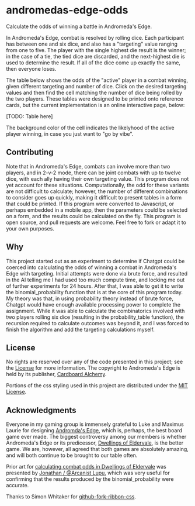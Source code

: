 # andromedas-edge-odds

Calculate the odds of winning a battle in Andromeda's Edge.

In Andromeda's Edge, combat is resolved by rolling dice. Each participant has between one and six dice, and also has a "targeting" value ranging from one to five. The player with the single highest die result is the winner; in the case of a tie, the tied dice are discarded, and the next-highest die is used to determine the result. If all of the dice come up exactly the same, then everyone loses.

The table below shows the odds of the "active" player in a combat winning, given different targeting and number of dice. Click on the desired targeting values and then find the cell matching the number of dice being rolled by the two players. These tables were designed to be printed onto reference cards, but the current implementation is an online interactive page, below:

[TODO: Table here]

The background color of the cell indicates the likelyhood of the active player winning, in case you just want to "go by vibe".

## Contributing

Note that in Andromeda's Edge, combats can involve more than two players, and in 2-v-2 mode, there can be joint combats with up to twelve dice, with each ally having their own targeting value. This program does not yet account for these situations. Computationally, the odd for these variants are not difficult to calculate; however, the number of different combinations to consider goes up quickly, making it difficult to present tables in a form that could be printed. If this program were converted to Javascript, or perhaps embedded in a mobile app, then the parameters could be selected on a form, and the results could be calculated on the fly. This program is open source, and pull requests are welcome. Feel free to fork or adapt it to your own purposes.

## Why

This project started out as an experiment to determine if Chatgpt could be coerced into calculating the odds of winning a combat in Andromeda's Edge with targeting. Initial attempts were done via brute force, and resulted in the AI telling me I had used too much compute time, and locking me out of further experiments for 24 hours. After that, I was able to get it to write the binomial_probability function that is at the core of this program today. My theory was that, in using probability theory instead of brute force, Chatgpt would have enough available processing power to complete the assignment. While it was able to calculate the combinatorics involved with two players rolling six dice (resulting in the probability_table function), the recursion required to calculate outcomes was beyond it, and I was forced to finish the algorithm and add the targeting calculations myself.

## License

No rights are reserved over any of the code presented in this project; see the [License](LICENSE) for more information. The copyright to Andromeda's Edge is held by its publisher, [Cardboard Alchemy](https://cardboardalchemy.com/).

Portions of the css styling used in this project are distributed under the [MIT License](GITHUB-FORK-RIBBON-CSS-LICENSE).

## Acknowledgments

Everyone in my gaming group is immensely grateful to Luke and Maximus Laurie for designing [Andromda's Edge](https://boardgamegeek.com/boardgame/358661/andromedas-edge), which is, perhaps, the best board game ever made. The biggest controversy among our members is whether Andromeda's Edge or its predicessor, [Dwellings of Eldervale](https://boardgamegeek.com/boardgame/271055/dwellings-of-eldervale), is the better game. We are, however, all agreed that both games are absolutely amazing, and will both continue to be brought to our table often. 

Prior art for [calculating combat odds in Dwellings of Eldervale](https://boardgamegeek.com/thread/2240247/odds-of-winning-combat) was presented by [Jonathan /
@Arcanist Lupu](https://boardgamegeek.com/user/Arcanist%20Lupus), which was very useful for confirming that the results produced by the binomial_probability were accurate.

Thanks to Simon Whitaker for [github-fork-ribbon-css](https://github.com/simonwhitaker/github-fork-ribbon-css).